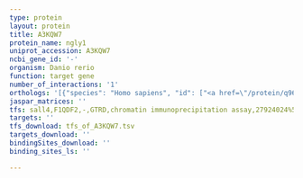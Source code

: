 ```yaml
---
type: protein
layout: protein
title: A3KQW7
protein_name: ngly1
uniprot_accession: A3KQW7
ncbi_gene_id: '-'
organism: Danio rerio
function: target gene
number_of_interactions: '1'
orthologs: '[{"species": "Homo sapiens", "id": ["<a href=\"/protein/q96iv0\">Q96IV0</a>"]}, {"species": "Mus musculus", "id": ["<a href=\"/protein/q9ji78\">Q9JI78</a>"]}, {"species": "Rattus norvegicus", "id": ["<a href=\"/protein/q5xi55\">Q5XI55</a>"]}, {"species": "Drosophila melanogaster", "id": ["<a href=\"/protein/q7krr5\">Q7KRR5</a>"]}, {"species": "Caenorhabditis elegans", "id": ["Q9TW67"]}]'
jaspar_matrices: ''
tfs: sall4,F1QDF2,-,GTRD,chromatin immunoprecipitation assay,27924024%5Buid%5D,No
targets: ''
tfs_download: tfs_of_A3KQW7.tsv
targets_download: ''
bindingSites_download: ''
binding_sites_ls: ''

---
```

